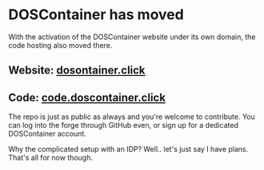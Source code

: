 # DOSContainer has moved

With the activation of the DOSContainer website under its own domain, the code
hosting also moved there.

## Website: [dosontainer.click](https://doscontainer.click)

## Code: [code.doscontainer.click](https://code.doscontainer.click)

The repo is just as public as always and you're welcome to contribute. You can
log into the forge through GitHub even, or sign up for a dedicated DOSContainer 
account.

Why the complicated setup with an IDP? Well.. let's just say I have plans. That's
all for now though.
